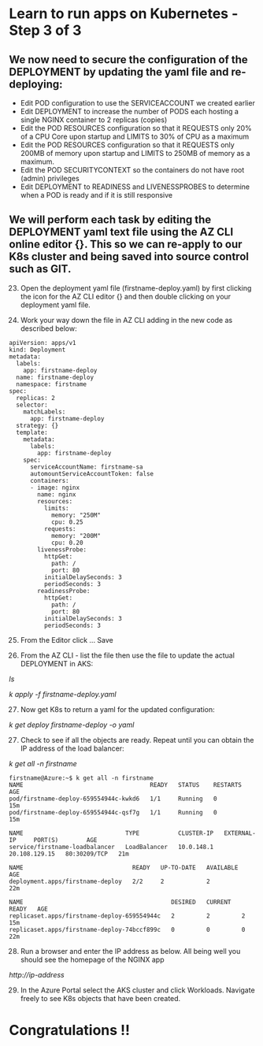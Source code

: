 # Learn to run apps on Kubernetes - Step 3 of 3

## We now need to secure the configuration of the DEPLOYMENT by updating the yaml file and re-deploying:

- Edit POD configuration to use the SERVICEACCOUNT we created earlier
- Edit DEPLOYMENT to increase the number of PODS each hosting a single NGINX container to 2 replicas (copies)
- Edit the POD RESOURCES configuration so that it REQUESTS only 20% of a CPU Core upon startup and LIMITS to 30% of CPU as a maximum
- Edit the POD RESOURCES configuration so that it REQUESTS only 200MB of memory upon startup and LIMITS to 250MB of memory as a maximum.
- Edit the POD SECURITYCONTEXT so the containers do not have root (admin) privileges
-  Edit DEPLOYMENT to READINESS and LIVENESSPROBES to determine when a POD is ready and if it is still responsive

## We will perform each task by editing the DEPLOYMENT yaml text file using the AZ CLI online editor {}. This so we can re-apply to our K8s cluster and being saved into source control such as GIT.

23. Open the deployment yaml file (firstname-deploy.yaml) by first clicking the icon for the AZ CLI editor {} and then double clicking on your deployment yaml file.

24. Work your way down the file in AZ CLI adding in the new code as described below:

```
apiVersion: apps/v1
kind: Deployment
metadata:
  labels:
    app: firstname-deploy
  name: firstname-deploy
  namespace: firstname
spec:
  replicas: 2
  selector:
    matchLabels:
      app: firstname-deploy
  strategy: {}
  template:
    metadata:
      labels:
        app: firstname-deploy
    spec:
      serviceAccountName: firstname-sa
      automountServiceAccountToken: false
      containers:
      - image: nginx
        name: nginx
        resources:
          limits:
            memory: "250M"
            cpu: 0.25
          requests:
            memory: "200M"
            cpu: 0.20
        livenessProbe:
          httpGet:
            path: /
            port: 80
          initialDelaySeconds: 3
          periodSeconds: 3
        readinessProbe:
          httpGet:
            path: /
            port: 80
          initialDelaySeconds: 3
          periodSeconds: 3    
```

25. From the Editor click ... Save

26. From the AZ CLI - list the file then use the file to update the actual DEPLOYMENT in AKS:

*ls*

*k apply -f firstname-deploy.yaml*

27. Now get K8s to return a yaml for the updated configuration:

*k get deploy firstname-deploy -o yaml*

27. Check to see if all the objects are ready. Repeat until you can obtain the IP address of the load balancer: 

*k get all -n firstname*

```
firstname@Azure:~$ k get all -n firstname
NAME                                    READY   STATUS    RESTARTS   AGE
pod/firstname-deploy-659554944c-kwkd6   1/1     Running   0          15m
pod/firstname-deploy-659554944c-qsf7g   1/1     Running   0          15m

NAME                             TYPE           CLUSTER-IP   EXTERNAL-IP     PORT(S)        AGE
service/firstname-loadbalancer   LoadBalancer   10.0.148.1   20.108.129.15   80:30209/TCP   21m

NAME                               READY   UP-TO-DATE   AVAILABLE   AGE
deployment.apps/firstname-deploy   2/2     2            2           22m

NAME                                          DESIRED   CURRENT   READY   AGE
replicaset.apps/firstname-deploy-659554944c   2         2         2       15m
replicaset.apps/firstname-deploy-74bccf899c   0         0         0       22m
```

28. Run a browser and enter the IP address as below. All being well you should see the homepage of the NGINX app 

*http://ip-address*

29. In the Azure Portal select the AKS cluster and click Workloads. Navigate freely to see K8s objects that have been created.

# Congratulations !!




    






